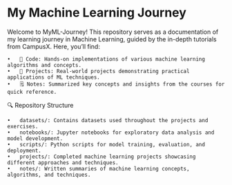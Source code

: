 # My Machine Learning Journey

Welcome to MyML-Journey! This repository serves as a documentation of my learning journey in Machine Learning, guided by the in-depth tutorials from CampusX. Here, you’ll find:

	•	📂 Code: Hands-on implementations of various machine learning algorithms and concepts.
	•	📝 Projects: Real-world projects demonstrating practical applications of ML techniques.
	•	🗒️ Notes: Summarized key concepts and insights from the courses for quick reference.

🔍 Repository Structure

	•	datasets/: Contains datasets used throughout the projects and exercises.
	•	notebooks/: Jupyter notebooks for exploratory data analysis and model development.
	•	scripts/: Python scripts for model training, evaluation, and deployment.
	•	projects/: Completed machine learning projects showcasing different approaches and techniques.
	•	notes/: Written summaries of machine learning concepts, algorithms, and techniques.
